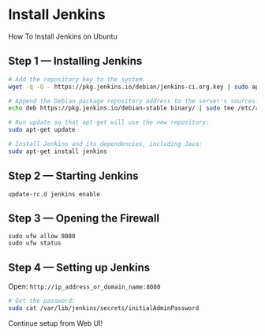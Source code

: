 # Install Jenkins
How To Install Jenkins on Ubuntu

## Step 1 — Installing Jenkins
```bash
# Add the repository key to the system.
wget -q -O - https://pkg.jenkins.io/debian/jenkins-ci.org.key | sudo apt-key add -

# Append the Debian package repository address to the server's sources.list:
echo deb https://pkg.jenkins.io/debian-stable binary/ | sudo tee /etc/apt/sources.list.d/jenkins.list

# Run update so that apt-get will use the new repository:
sudo apt-get update

# Install Jenkins and its dependencies, including Java:
sudo apt-get install jenkins
```

## Step 2 — Starting Jenkins
```
update-rc.d jenkins enable
```

## Step 3 — Opening the Firewall
```
sudo ufw allow 8080
sudo ufw status
```

## Step 4 — Setting up Jenkins
Open: `http://ip_address_or_domain_name:8080`

```bash
# Get the password:
sudo cat /var/lib/jenkins/secrets/initialAdminPassword
```

Continue setup from Web UI!

